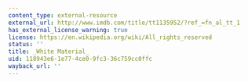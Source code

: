 ```yaml
---
content_type: external-resource
external_url: http://www.imdb.com/title/tt1135952/?ref_=fn_al_tt_1
has_external_license_warning: true
license: https://en.wikipedia.org/wiki/All_rights_reserved
status: ''
title: _White Material_
uid: 118943e6-1e77-4ce0-9fc3-36c759cc0ffc
wayback_url: ''
---
```

